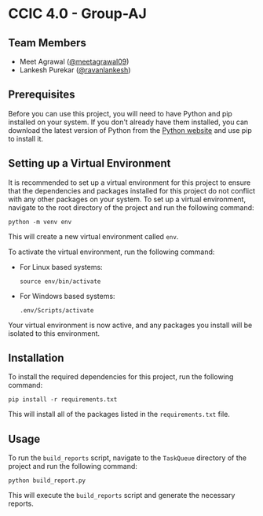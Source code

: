 # CCIC 4.0 - Group-AJ

## Team Members 
- Meet Agrawal ([@meetagrawal09](https://github.com/meetagrawal09)) 
- Lankesh Purekar ([@ravanlankesh](https://github.com/ravanlankesh))

## Prerequisites
Before you can use this project, you will need to have Python and pip installed on your system. If you don't already have them installed, you can download the latest version of Python from the [Python website](https://www.python.org/) and use pip to install it.

## Setting up a Virtual Environment

It is recommended to set up a virtual environment for this project to ensure that the dependencies and packages installed for this project do not conflict with any other packages on your system. To set up a virtual environment, navigate to the root directory of the project and run the following command:

    python -m venv env

This will create a new virtual environment called  `env`.

To activate the virtual environment, run the following command:

* For Linux based systems: 

      source env/bin/activate

* For Windows based systems:

      .env/Scripts/activate
    
Your virtual environment is now active, and any packages you install will be isolated to this environment.

## Installation

To install the required dependencies for this project, run the following command:

    pip install -r requirements.txt

This will install all of the packages listed in the `requirements.txt` file.

## Usage

To run the `build_reports` script, navigate to the `TaskQueue` directory of the project and run the following command:

    python build_report.py
    
This will execute the `build_reports` script and generate the necessary reports.
